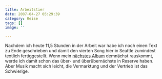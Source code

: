 ```yaml
---
title: Arbeitstier
date: 2007-04-27 05:29:39
category: Reise
tags: []
image: ''

---
```


Nachdem ich heute 11,5 Stunden in der Arbeit war habe ich noch einen Text zu Ende geschrieben und damit den vierten Song hier in Seattle zumindest textlich fertiggestellt. Wenn mein [nächstes Album](http://www.sound-control.org/catalog/misanthrop-psychogramm-p-27048.html) demnächst rauskommt, werde ich damit schon das über- und überübernächste in Reserve haben. Aber Musik macht sich leicht, die Vermarktung und der Vertrieb ist das Schwierige.
